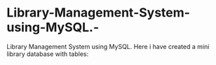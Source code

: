 # Library-Management-System-using-MySQL.-
Library Management System using MySQL. Here i have created a mini library database with tables:
